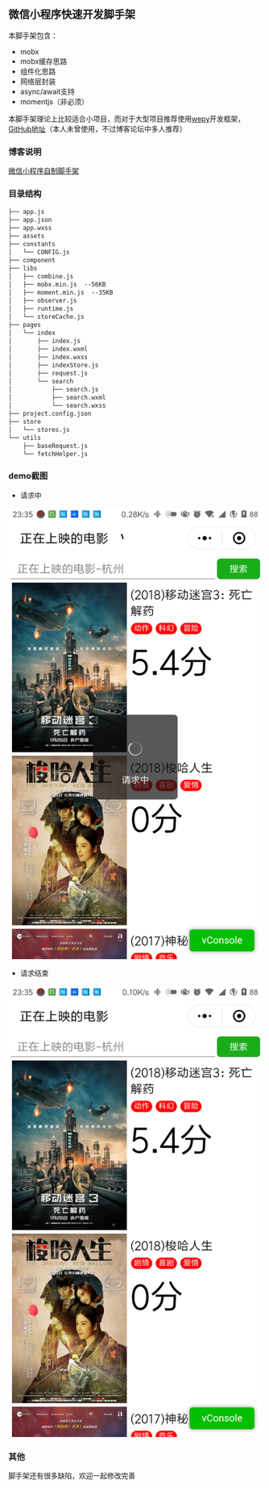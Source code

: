 ## 微信小程序快速开发脚手架

本脚手架包含：
- mobx
- mobx缓存思路
- 组件化思路
- 网络层封装
- async/await支持
- momentjs（非必须）

本脚手架理论上比较适合小项目，而对于大型项目推荐使用[wepy](https://tencent.github.io/wepy/)开发框架，[GitHub地址](https://github.com/Tencent/wepy)（本人未曾使用，不过博客论坛中多人推荐）

### 博客说明

[微信小程序自制脚手架](http://blog.bbbond.cn/2018/02/04/%E5%BE%AE%E4%BF%A1%E5%B0%8F%E7%A8%8B%E5%BA%8F%E8%87%AA%E5%88%B6%E8%84%9A%E6%89%8B%E6%9E%B6/)

### 目录结构
```
├── app.js
├── app.json
├── app.wxss
├── assets
├── constants
│   └── CONFIG.js
├── component
├── libs
│   ├── combine.js
│   ├── mobx.min.js  --56KB
│   ├── moment.min.js  --35KB
│   ├── observer.js
│   ├── runtime.js
│   └── storeCache.js
├── pages
│   └── index
│       ├── index.js
│       ├── index.wxml
│       ├── index.wxss
│       ├── indexStore.js
│       ├── request.js
│       └── search
│           ├── search.js
│           ├── search.wxml
│           └── search.wxss
├── project.config.json
├── store
│   └── stores.js
└── utils
    ├── baseRequest.js
    └── fetchHelper.js
```

### demo截图
- 请求中

![](https://raw.githubusercontent.com/BBBOND/wx-demo/master/screenshot/ScreenShot01.png)
- 请求结束

![](https://raw.githubusercontent.com/BBBOND/wx-demo/master/screenshot/ScreenShot00.png)
### 其他

脚手架还有很多缺陷，欢迎一起修改完善